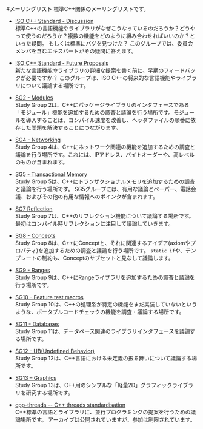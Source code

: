 #メーリングリスト
標準C++関係のメーリングリストです。 

- [ISO C++ Standard - Discussion](https://groups.google.com/a/isocpp.org/forum/#!forum/std-discussion)<br/>
標準C++の言語機能やライブラリがなぜこうなっているのだろうか？どうやって使うのだろうか？複数の機能をどのように組み合わせればいいのか？といった疑問。 
もしくは標準にバグを見つけた？ 
このグループでは、委員会メンバを含むエキスパートがその疑問に答えます。 

- [ISO C++ Standard - Future Proposals](https://groups.google.com/a/isocpp.org/forum/#!forum/std-proposals)<br/>
新たな言語機能やライブラリの詳細な提案を書く前に、早期のフィードバックが必要ですか？ 
このグループは、ISO C++の将来的な言語機能やライブラリについて議論する場所です。 

- [SG2 - Modules](http://groups.google.com/a/isocpp.org/forum/?fromgroups#!forum/modules)<br/>
Study Group 2は、C++にパッケージライブラリのインタフェースである「モジュール」機能を追加するための調査と議論を行う場所です。モジュールを導入することは、コンパイル速度を改善し、ヘッダファイルの順番に依存した問題を解決することにつながります。 

- [SG4 - Networking](http://groups.google.com/a/isocpp.org/forum/?fromgroups#!forum/networking)<br/>
Study Group 4は、C++にネットワーク関連の機能を追加するための調査と議論を行う場所です。これには、IPアドレス、バイトオーダーや、高レベルのものが含まれます。 

- [SG5 - Transactional Memory](https://groups.google.com/a/isocpp.org/forum/?fromgroups#!forum/tm)<br/>
Study Group 5は、C++にトランザクショナルメモリを追加するための調査と議論を行う場所です。 
SG5グループには、有用な議論とペーパー、電話会議、およびその他の有用な情報へのポインタが含まれます。 

- [SG7 Reflection](http://groups.google.com/a/isocpp.org/forum/?fromgroups#!forum/reflection)<br/>
Study Group 7は、C++のリフレクション機能について議論する場所です。最初はコンパイル時リフレクションに注目して議論していきます。 

- [SG8 - Concepts](https://groups.google.com/a/isocpp.org/forum/?fromgroups#!forum/concepts)<br/>
Study Group 8は、C++にConceptと、それに関連するアイデア(axiomやプロパティ)を追加するための調査と議論を行う場所です。 
`static if`や、テンプレートの制約も、Conceptのサブセットと見なして議論します。 

- [SG9 - Ranges](http://www.open-std.org/mailman/listinfo/ranges)<br/>
Study Group 9は、C++にRangeライブラリを追加するための調査と議論を行う場所です。 

- [SG10 - Feature test macros](http://www.open-std.org/mailman/listinfo/features)<br/>
Study Group 10は、C++の処理系が特定の機能をまだ実装していないというような、ポータブルコードチェックの機能を調査・議論する場所です。 

- [SG11 - Databases](http://groups.google.com/a/isocpp.org/forum/?fromgroups#!forum/databases)<br/>
Study Group 11は、データベース関連のライブラリインタフェースを議論する場所です。 

- [SG12 - UB(Undefined Behavior)](http://www.open-std.org/mailman/listinfo/ub)<br/>
Study Group 12は、C++言語における未定義の振る舞いについて議論する場所です。 

- [SG13 – Graphics](http://groups.google.com/a/isocpp.org/forum/?fromgroups#!forum/graphics)<br/>
Study Group 13は、C++用のシンプルな「軽量2D」グラフィックライブラリを研究する場所です。

- [cpp-threads -- C++ threads standardisation](http://www.decadent.org.uk/cgi-bin/mailman/listinfo/cpp-threads)<br/>
C++標準の言語とライブラリに、並行プログラミングの提案を行うための議論場所です。 
アーカイブは公開されていますが、参加は制限されています。 

